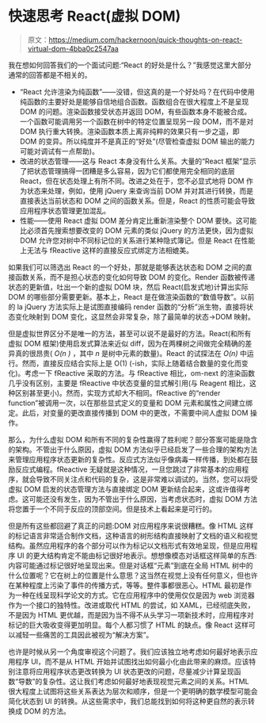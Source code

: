 # 快速思考 React(虚拟 DOM)

> 原文：<https://medium.com/hackernoon/quick-thoughts-on-react-virtual-dom-4bba0c2547aa>

我在想如何回答我们的一个面试问题:“React 的好处是什么？”我感觉这里大部分通常的回答都是不相关的。

*   “React 允许渲染为纯函数”——没错，但这真的是一个好处吗？在代码中使用纯函数的主要好处是能够自信地组合函数。函数组合在很大程度上不是呈现 DOM 的问题。渲染函数接受状态并返回 DOM，有些函数本身不能被合成。一个函数可能调用另一个函数在树中的特定位置呈现另一段 DOM，而不是对 DOM 执行重大转换。渲染函数本质上离非纯粹的效果只有一步之遥，即 DOM 的变异。所以纯度并不是真正的“好处”(尽管检查虚拟 DOM 输出的能力可能对调试有一点帮助)。
*   改进的状态管理——这与 React 本身没有什么关系。大量的“React 框架”显示了把状态管理搞得一团糟是多么容易，因为它们都使用完全相同的底层 React，但在状态处理上有所不同。改进之处在于，您不必显式地将 DOM 作为状态来处理，例如，使用 jQuery 来查询当前 DOM 并对其进行转换，而是直接表达当前状态和 DOM 之间的函数关系。但是，React 的性质可能会导致应用程序状态管理更加混乱。
*   性能——使用 React 虚拟 DOM 差分肯定比重新渲染整个 DOM 要快。这可能比必须首先搜索想要改变的 DOM 元素的类似 jQuery 的方法更快，因为虚拟 DOM 允许您对树中不同标记位的关系进行某种隐式簿记。但是 React 在性能上无法与 fReactive 这样的直接反应式绑定方法相媲美。

如果我们可以筛选出 React 的一个好处，那就是能够表达状态和 DOM 之间的直接函数关系，而不是担心状态的变化如何导致 DOM 的变化。Render 函数被传递状态的更新值，吐出一个新的虚拟 DOM 块，然后 React(启发式地)计算出实际 DOM 的哪些部分需要更新。基本上，React 是在做渲染函数的“数值导数”。以前的 la jQuery 方法实际上是试图直接编码 render 函数的“分析”派生物，直接将状态变化映射到 DOM 变化，这显然会非常复杂，除了最简单的状态->DOM 映射。

但是虚拟世界区分不是唯一的方法，甚至可以说不是最好的方法。React(和所有虚拟 DOM 框架)使用启发式算法来近似 diff，因为在两棵树之间做完全精确的差异真的很昂贵( *O(n )* ，其中 *n* 是树中元素的数量)。React 的试探法在 *O(n)* 中运行。然而，直接反应结合实际上是 O(1) (-ish，实际上随着结合数量的变化而变化)。考虑一下 fReactive 采取的方法。与 fReactive 相比，om-next 的渲染函数几乎没有区别，主要是 fReactive 中状态变量的显式解引用(与 Reagent 相比，这种区别甚至更小)。然而，实现方式却大不相同。fReactive 的“render function”被调用一次，以在那些显式定义的变量和 DOM 元素和属性之间建立绑定。此后，对变量的更改直接传播到 DOM 中的更改，不需要中间人虚拟 DOM 操作。

那么，为什么虚拟 DOM 和所有不同的复杂性赢得了胜利呢？部分答案可能是隐含的架构。不管出于什么原因，虚拟 DOM 方法似乎已经启发了一些合理的架构方法来管理应用程序状态更新的复杂性。反应式方法似乎像病毒一样传播，到处都在鼓励反应式编程。fReactive 无疑就是这种情况，一旦您跳过了非常基本的应用程序，就会导致不同关注点和代码的复杂，这是非常难以调试的。当然，您可以将受虚拟 DOM 启发的状态管理方法与直接绑定 DOM 更新结合起来，这或许值得考虑。这可能还没有发生，因为不管出于什么原因，当考虑状态时，虚拟 DOM 方法将您置于一个不同于反应的顶部空间。但是技术上看起来是可行的。

但是所有这些都回避了真正的问题:DOM 对应用程序来说很糟糕。像 HTML 这样的标记语言非常适合制作文档，这种语言的树形结构直接映射了文档的语义和视觉结构。虽然应用程序的各个部分可以作为标记以文档形式有效地呈现，但是应用程序 UI 的更大结构肯定不能由标记很好地表示。想想像模态对话框这样简单的东西:内容可能通过标记很好地呈现出来。但是对话框“元素”到底在全局 HTML 树中的什么位置呢？它在树上的位置是什么意思？这当然在视觉上没有任何意义，但也许在某种程度上污染了事件的传播方式，等等。整件事都很恶心。HTML 最初是作为一种在线呈现科学论文的方式。它在应用程序中的使用仅仅是因为 web 浏览器作为一个接口的独特性。改进或取代 HTML 的尝试，如 XAML，已经彻底失败，不是因为 HTML 更优越，而是因为当不得不从头学习一项新技术时，应用程序对标记的巨大吸收变得更加明显。每个人都习惯了 HTML 的缺点。像 React 这样可以减轻一些痛苦的工具因此被视为“解决方案”。

也许是时候从另一个角度审视这个问题了。我们应该独立地考虑如何最好地表示应用程序 UI，而不是从 HTML 开始并试图找出如何最小化由此带来的麻烦。应该特别注意将应用程序状态更改转换为 UI 状态更改的问题，尽量减少计算呈现函数“导数”的复杂性。这让我们考虑如何最好地表现视觉元素之间的关系。HTML 很大程度上试图将这些关系表达为层次和顺序，但是一个更明确的数学模型可能会简化状态到 UI 的转换。从这些需求中，我们总能找到如何将这种更自然的表示转换成 DOM 的方法。